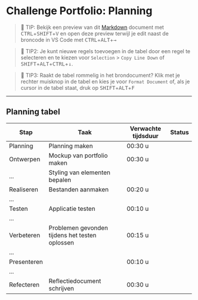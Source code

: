 # Challenge Portfolio: Planning

> :rocket: TIP: Bekijk een preview van dit [Markdown](https://guides.github.com/features/mastering-markdown/) document met <kbd>CTRL</kbd>+<kbd>SHIFT</kbd>+<kbd>V</kbd> en open deze preview terwijl je edit naast de broncode in VS Code met <kbd>CTRL</kbd>+<kbd>ALT</kbd>+<kbd>→</kbd>

> :rocket: TIP2: Je kunt nieuwe regels toevoegen in de tabel door een regel te selecteren en te kiezen voor `Selection` > `Copy Line Down` of <kbd>SHIFT</kbd>+<kbd>ALT</kbd>+<kbd>CTRL</kbd>+<kbd>↓</kbd>. 

> :rocket: TIP3: Raakt de tabel rommelig in het brondocument? Klik met je rechter muisknop in de tabel en kies je voor `Format Document` of, als je cursor in de tabel staat, druk op <kbd>SHIFT</kbd>+<kbd>ALT</kbd>+<kbd>F</kbd>

----

## Planning tabel

| Stap        | Taak                                           | Verwachte tijdsduur | Status |
| ----------- | ---------------------------------------------- | ------------------- | ------ |
| Planning    | Planning maken                                 | 00:30 u             |        |
| Ontwerpen   | Mockup van portfolio maken                     | 00:30 u             |        |
| ...         | Styling van elementen bepalen                  |                     |        | 
| Realiseren  | Bestanden aanmaken                             | 00:20 u             |        |
| ...         |                                                |                     |        |
| Testen      | Applicatie testen                              | 00:10 u             |        |
| ...         |                                                |                     |        |
| Verbeteren  | Problemen gevonden tijdens het testen oplossen | 00:15 u             |        |
| ...         |                                                |                     |        |
| Presenteren |                                                | 00:10 u             |        |
| ...         |                                                |                     |        |
| Refecteren  | Reflectiedocument schrijven                    | 00:30 u             |        |
